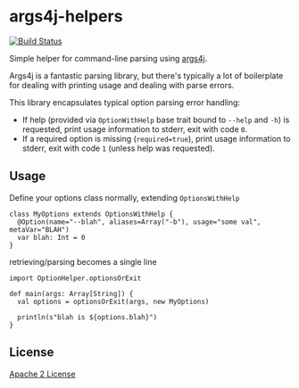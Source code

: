 # args4j-helpers

[![Build Status](https://travis-ci.org/ogrodnek/args4j-helpers.svg?branch=master)](https://travis-ci.org/ogrodnek/args4j-helpers)

Simple helper for command-line parsing using [args4j](http://args4j.kohsuke.org/).

Args4j is a fantastic parsing library, but there's typically a lot of boilerplate for dealing with printing usage and dealing with parse errors.

This library encapsulates typical option parsing error handling:

* If help (provided via `OptionWithHelp` base trait bound to `--help` and `-h`) is requested, print usage information to stderr, exit with code `0`.
* If a required option is missing (`required=true`), print usage information to stderr, exit with code `1` (unless help was requested).


## Usage

Define your options class normally, extending `OptionsWithHelp`

```
class MyOptions extends OptionsWithHelp {
  @Option(name="--blah", aliases=Array("-b"), usage="some val", metaVar="BLAH")
  var blah: Int = 0
}
```

retrieving/parsing becomes a single line

```
import OptionHelper.optionsOrExit

def main(args: Array[String]) {
  val options = optionsOrExit(args, new MyOptions)
  
  println(s"blah is ${options.blah}")
}
```

## License

[Apache 2 License](http://www.apache.org/licenses/LICENSE-2.0.html)